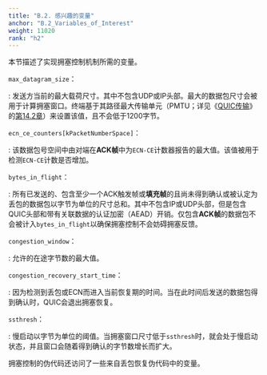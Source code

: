 ```yaml
---
title: "B.2. 感兴趣的变量"
anchor: "B.2_Variables_of_Interest"
weight: 11020
rank: "h2"
---
```


本节描述了实现拥塞控制机制所需的变量。

`max_datagram_size`：

:   发送方当前的最大载荷尺寸。其中不包含UDP或IP头部。最大的数据包尺寸会被用于计算拥塞窗口。终端基于其路径最大传输单元（PMTU；详见《[QUIC传输](../RFC9000_Chinese_Simplified)》的[第14.2章](../RFC9000_Chinese_Simplified/#14.2_Path_Maximum_Transmission_Unit)）来设置该值，且不会低于1200字节。

`ecn_ce_counters[kPacketNumberSpace]`：

:   该数据包号空间中由对端在**ACK帧**中为`ECN-CE`计数器报告的最大值。该值被用于检测`ECN-CE`计数是否增加。

`bytes_in_flight`：

:   所有已发送的、包含至少一个ACK触发帧或**填充帧**的且尚未得到确认或被认定为丢包的数据包以字节为单位的尺寸总和。其中不包含IP或UDP头部，但是包含QUIC头部和带有关联数据的认证加密（AEAD）开销。仅包含**ACK帧**的数据包不会被计入`bytes_in_flight`以确保拥塞控制不会妨碍拥塞反馈。

`congestion_window`：

:   允许的在途字节数的最大值。

`congestion_recovery_start_time`：

:   因为检测到丢包或ECN而进入当前恢复期的时间。当在此时间后发送的数据包得到确认时，QUIC会退出拥塞恢复。

`ssthresh`：

:   慢启动以字节为单位的阈值。当拥塞窗口尺寸低于`ssthresh`时，就会处于慢启动状态，并且窗口会随着得到确认的字节数增长而扩大。

拥塞控制的伪代码还访问了一些来自丢包恢复伪代码中的变量。
